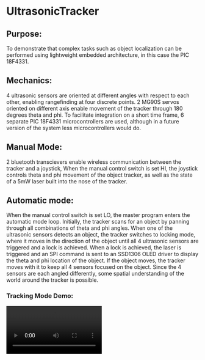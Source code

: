# UltrasonicTracker
## Purpose:
To demonstrate that complex tasks such as object localization can be performed using lightweight embedded architecture, in this case the PIC 18F4331. 

## Mechanics: 
4 ultrasonic sensors are oriented at different angles with respect to each other, enabling rangefinding at four discrete points. 2 MG90S servos oriented on different axis enable movement of the tracker through 180 degrees theta and phi. To facilitate integration on a short time frame, 6 separate PIC 18F4331 microcontrollers are used, although in a future version of the system less microcontrollers would do. 

## Manual Mode: 
2 bluetooth transcievers enable wireless communication between the tracker and a joystick, When the manual control switch is set HI, the joystick controls theta and phi movement of the object tracker, as well as the state of a 5mW laser built into the nose of the tracker. 

## Automatic mode: 
When the manual control switch is set LO, the master program enters the automatic mode loop. Initially, the tracker scans for an object by panning through all combinations of theta and phi angles. When one of the ultrasonic sensors detects an object, the tracker switches to locking mode, where it moves in the direction of the object until all 4 ultrasonic sensors are triggered and a lock is achieved. When a lock is achieved, the laser is triggered and an SPI command is sent to an SSD1306 OLED driver to display the theta and phi location of the object. If the object moves, the tracker moves with it to keep all 4 sensors focused on the object. Since the 4 sensors are each angled differently, some spatial understanding of the world around the tracker is possible. 

### Tracking Mode Demo:
<video src="videos/IMG_3130.MOV" width="250" controls aria-label="Example video: videxample.mov">
  Your browser does not support the video element. 
  <a href="videos/IMG_3130.MOV">Download the video</a>.
</video>
